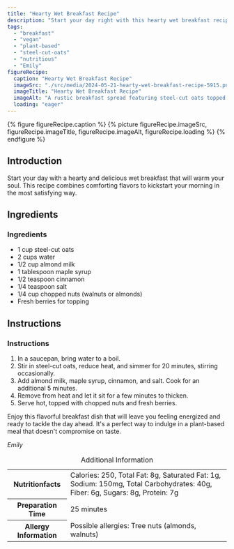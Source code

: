 ```yaml
---
title: "Hearty Wet Breakfast Recipe"
description: "Start your day right with this hearty wet breakfast recipe. Steel-cut oats cooked to perfection and topped with nuts and berries for a nutritious and delicious morning meal."
tags:
  - "breakfast"
  - "vegan"
  - "plant-based"
  - "steel-cut-oats"
  - "nutritious"
  - "Emily"
figureRecipe: 
  caption: "Hearty Wet Breakfast Recipe"
  imageSrc: "./src/media/2024-05-21-hearty-wet-breakfast-recipe-5915.png"
  imageTitle: "Hearty Wet Breakfast Recipe"
  imageAlt: "A rustic breakfast spread featuring steel-cut oats topped with nuts and berries on a minimalist table setting."
  loading: "eager"
---
```


{% figure figureRecipe.caption %}
{% picture figureRecipe.imageSrc, figureRecipe.imageTitle, figureRecipe.imageAlt, figureRecipe.loading %}
{% endfigure %}

## Introduction

Start your day with a hearty and delicious wet breakfast that will warm your soul. This recipe combines comforting flavors to kickstart your morning in the most satisfying way.

## Ingredients

### Ingredients
- 1 cup steel-cut oats
- 2 cups water
- 1/2 cup almond milk
- 1 tablespoon maple syrup
- 1/2 teaspoon cinnamon
- 1/4 teaspoon salt
- 1/4 cup chopped nuts (walnuts or almonds)
- Fresh berries for topping

## Instructions

### Instructions
1. In a saucepan, bring water to a boil.
2. Stir in steel-cut oats, reduce heat, and simmer for 20 minutes, stirring occasionally.
3. Add almond milk, maple syrup, cinnamon, and salt. Cook for an additional 5 minutes.
4. Remove from heat and let it sit for a few minutes to thicken.
5. Serve hot, topped with chopped nuts and fresh berries.

Enjoy this flavorful breakfast dish that will leave you feeling energized and ready to tackle the day ahead. It's a perfect way to indulge in a plant-based meal that doesn't compromise on taste.

*Emily*

<table><caption class='sr-only'>Additional Information</caption><tr><th>Nutritionfacts</th><td>Calories: 250, Total Fat: 8g, Saturated Fat: 1g, Sodium: 150mg, Total Carbohydrates: 40g, Fiber: 6g, Sugars: 8g, Protein: 7g&nbsp;</td></tr><tr><th>Preparation Time</th><td>25 minutes&nbsp;</td></tr><tr><th>Allergy Information</th><td>Possible allergies: Tree nuts (almonds, walnuts)&nbsp;</td></tr></table>

